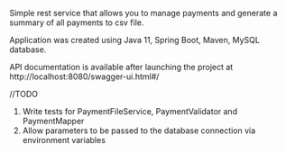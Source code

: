 Simple rest service that allows you to manage payments and generate a summary of all payments to csv file. 

Application was created using Java 11, Spring Boot, Maven, MySQL database.

API documentation is available after launching the project at http://localhost:8080/swagger-ui.html#/

//TODO
1. Write tests for PaymentFileService, PaymentValidator and PaymentMapper
2. Allow parameters to be passed to the database connection via environment variables
